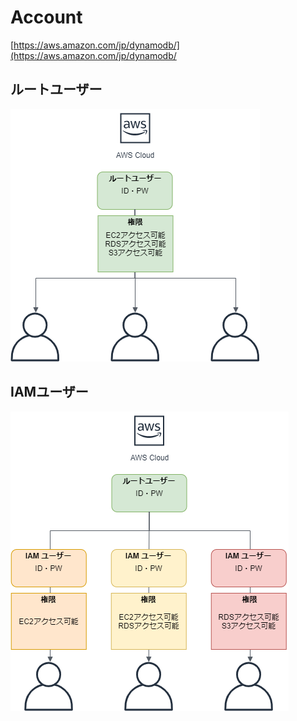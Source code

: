 # Account
[https://aws.amazon.com/jp/dynamodb/](https://aws.amazon.com/jp/dynamodb/

## ルートユーザー 
![Test Image 3](/resource/image/AWS_Account_RootUser.png)

## IAMユーザー
![Test Image 3](/resource/image/AWS_Account_IAMUser.png)
